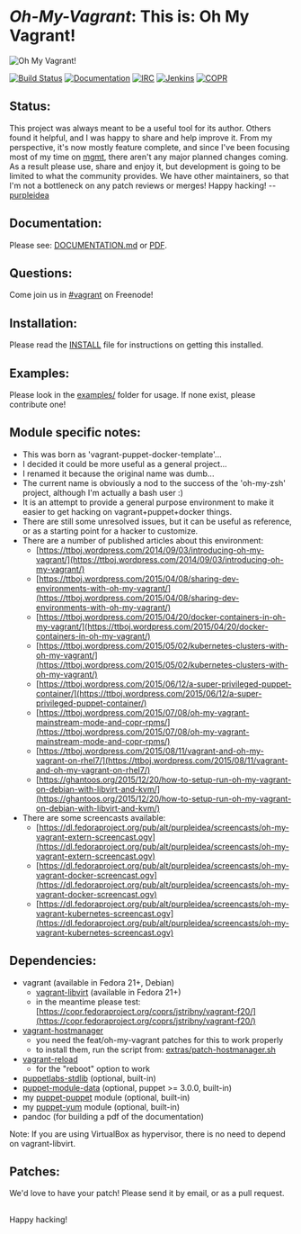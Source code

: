 # *Oh-My-Vagrant*: This is: Oh My Vagrant!

![Oh My Vagrant!](https://raw.githubusercontent.com/purpleidea/oh-my-vagrant/master/art/omv.png)

[![Build Status](https://secure.travis-ci.org/purpleidea/oh-my-vagrant.png?branch=master)](http://travis-ci.org/purpleidea/oh-my-vagrant)
[![Documentation](https://img.shields.io/docs/markdown.png)](DOCUMENTATION.md)
[![IRC](https://img.shields.io/irc/%23vagrant.png)](https://webchat.freenode.net/?channels=#vagrant)
[![Jenkins](https://img.shields.io/jenkins/status.png)](https://ci.centos.org/job/purpleidea-oh-my-vagrant/)
[![COPR](https://img.shields.io/copr/builds.png)](https://copr.fedoraproject.org/coprs/purpleidea/oh-my-vagrant/)

## Status:
This project was always meant to be a useful tool for its author. Others found
it helpful, and I was happy to share and help improve it. From my perspective,
it's now mostly feature complete, and since I've been focusing most of my time
on [mgmt](https://github.com/purpleidea/mgmt/), there aren't any major planned
changes coming. As a result please use, share and enjoy it, but development is
going to be limited to what the community provides. We have other maintainers,
so that I'm not a bottleneck on any patch reviews or merges! Happy hacking! --
[purpleidea](https://twitter.com/purpleidea)

## Documentation:
Please see: [DOCUMENTATION.md](DOCUMENTATION.md) or [PDF](https://pdfdoc-purpleidea.rhcloud.com/pdf/https://github.com/purpleidea/oh-my-vagrant/blob/master/DOCUMENTATION.md).

## Questions:
Come join us in [#vagrant](https://webchat.freenode.net/?channels=#vagrant) on Freenode!

## Installation:
Please read the [INSTALL](INSTALL) file for instructions on getting this installed.

## Examples:
Please look in the [examples/](examples/) folder for usage. If none exist, please contribute one!

## Module specific notes:

* This was born as 'vagrant-puppet-docker-template'...
* I decided it could be more useful as a general project...
* I renamed it because the original name was dumb...
* The current name is obviously a nod to the success of the 'oh-my-zsh' project, although I'm actually a bash user :)
* It is an attempt to provide a general purpose environment to make it easier to get hacking on vagrant+puppet+docker things.
* There are still some unresolved issues, but it can be useful as reference, or as a starting point for a hacker to customize.
* There are a number of published articles about this environment:
  * [https://ttboj.wordpress.com/2014/09/03/introducing-oh-my-vagrant/](https://ttboj.wordpress.com/2014/09/03/introducing-oh-my-vagrant/)
  * [https://ttboj.wordpress.com/2015/04/08/sharing-dev-environments-with-oh-my-vagrant/](https://ttboj.wordpress.com/2015/04/08/sharing-dev-environments-with-oh-my-vagrant/)
  * [https://ttboj.wordpress.com/2015/04/20/docker-containers-in-oh-my-vagrant/](https://ttboj.wordpress.com/2015/04/20/docker-containers-in-oh-my-vagrant/)
  * [https://ttboj.wordpress.com/2015/05/02/kubernetes-clusters-with-oh-my-vagrant/](https://ttboj.wordpress.com/2015/05/02/kubernetes-clusters-with-oh-my-vagrant/)
  * [https://ttboj.wordpress.com/2015/06/12/a-super-privileged-puppet-container/](https://ttboj.wordpress.com/2015/06/12/a-super-privileged-puppet-container/)
  * [https://ttboj.wordpress.com/2015/07/08/oh-my-vagrant-mainstream-mode-and-copr-rpms/](https://ttboj.wordpress.com/2015/07/08/oh-my-vagrant-mainstream-mode-and-copr-rpms/)
  * [https://ttboj.wordpress.com/2015/08/11/vagrant-and-oh-my-vagrant-on-rhel7/](https://ttboj.wordpress.com/2015/08/11/vagrant-and-oh-my-vagrant-on-rhel7/)
  * [https://ghantoos.org/2015/12/20/how-to-setup-run-oh-my-vagrant-on-debian-with-libvirt-and-kvm/](https://ghantoos.org/2015/12/20/how-to-setup-run-oh-my-vagrant-on-debian-with-libvirt-and-kvm/)
* There are some screencasts available:
  * [https://dl.fedoraproject.org/pub/alt/purpleidea/screencasts/oh-my-vagrant-extern-screencast.ogv](https://dl.fedoraproject.org/pub/alt/purpleidea/screencasts/oh-my-vagrant-extern-screencast.ogv)
  * [https://dl.fedoraproject.org/pub/alt/purpleidea/screencasts/oh-my-vagrant-docker-screencast.ogv](https://dl.fedoraproject.org/pub/alt/purpleidea/screencasts/oh-my-vagrant-docker-screencast.ogv)
  * [https://dl.fedoraproject.org/pub/alt/purpleidea/screencasts/oh-my-vagrant-kubernetes-screencast.ogv](https://dl.fedoraproject.org/pub/alt/purpleidea/screencasts/oh-my-vagrant-kubernetes-screencast.ogv)

## Dependencies:
* vagrant (available in Fedora 21+, Debian)
  * [vagrant-libvirt](https://github.com/pradels/vagrant-libvirt/) (available in Fedora 21+)
  * in the meantime please test: [https://copr.fedoraproject.org/coprs/jstribny/vagrant-f20/](https://copr.fedoraproject.org/coprs/jstribny/vagrant-f20/)
* [vagrant-hostmanager](https://github.com/purpleidea/vagrant-hostmanager/)
  * you need the feat/oh-my-vagrant patches for this to work properly
  * to install them, run the script from: [extras/patch-hostmanager.sh](extras/patch-hostmanager.sh)
* [vagrant-reload](https://github.com/aidanns/vagrant-reload)
  * for the "reboot" option to work
* [puppetlabs-stdlib](https://github.com/puppetlabs/puppetlabs-stdlib) (optional, built-in)
* [puppet-module-data](https://github.com/ripienaar/puppet-module-data/) (optional, puppet >= 3.0.0, built-in)
* my [puppet-puppet](https://github.com/purpleidea/puppet-puppet) module (optional, built-in)
* my [puppet-yum](https://github.com/purpleidea/puppet-yum) module (optional, built-in)
* pandoc (for building a pdf of the documentation)

Note: If you are using VirtualBox as hypervisor, there is no need to depend on vagrant-libvirt.

## Patches:
We'd love to have your patch! Please send it by email, or as a pull request.

##

Happy hacking!
